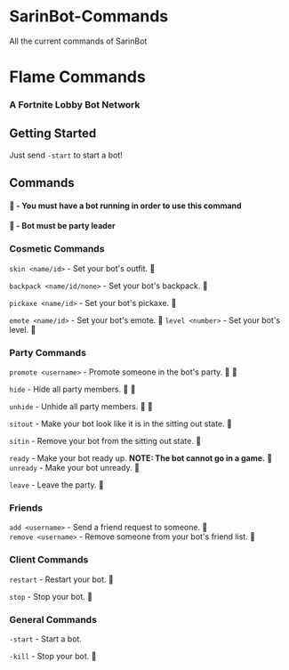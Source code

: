 # SarinBot-Commands
All the current commands of SarinBot

# Flame Commands
### A Fortnite Lobby Bot Network

## Getting Started
Just send `-start` to start a bot!

## Commands

#### :link: - You must have a bot running in order to use this command
#### :crown: - Bot must be party leader

### Cosmetic Commands

`skin <name/id>` - Set your bot's outfit. :link:  

`backpack <name/id/none>` - Set your bot's backpack. :link:  

`pickaxe <name/id>` - Set your bot's pickaxe. :link:  

`emote <name/id>` - Set your bot's emote. :link:
`level <number>` - Set your bot's level. :link:  

### Party Commands

`promote <username>` - Promote someone in the bot's party. :link: :crown:  

`hide` - Hide all party members. :link: :crown:  

`unhide` - Unhide all party members. :link: :crown:  

`sitout` - Make your bot look like it is in the sitting out state. :link:  

`sitin` - Remove your bot from the sitting out state. :link:  

`ready` - Make your bot ready up. **NOTE: The bot __cannot__ go in a game.** :link:  
`unready` - Make your bot unready. :link:  

`leave` - Leave the party. :link: 

### Friends
`add <username>` - Send a friend request to someone. :link:  
`remove <username>` - Remove someone from your bot's friend list. :link:  

### Client Commands
`restart` - Restart your bot. :link:  

`stop` - Stop your bot. :link:

### General Commands

`-start` - Start a bot.  

`-kill` - Stop your bot. :link:
